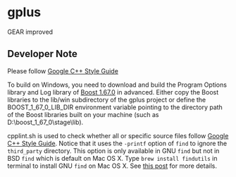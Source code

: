 # gplus
GEAR improved

## Developer Note

Please follow [Google C++ Style Guide](https://google.github.io/styleguide/cppguide.html)

To build on Windows, you need to download and build the Program Options library and Log library of [Boost 1.67.0](https://dl.bintray.com/boostorg/release/1.67.0/source/) in advanced. Either copy the Boost libraries to the lib/win subdirectory of the gplus project or define the BOOST_1_67_0_LIB_DIR environment variable pointing to the directory path of the Boost libraries built on your machine (such as D:\boost_1_67_0\stage\lib).

cpplint.sh is used to check whether all or specific source files follow [Google C++ Style Guide](https://google.github.io/styleguide/cppguide.html). Notice that it uses the `-printf` option of `find` to ignore the `third_party` directory. This option is only available in GNU `find` but not in BSD `find` which is default on Mac OS X. Type `brew install findutils` in terminal to install GNU `find` on Mac OS X. See [this post](https://superuser.com/a/293200/95715) for more details.
